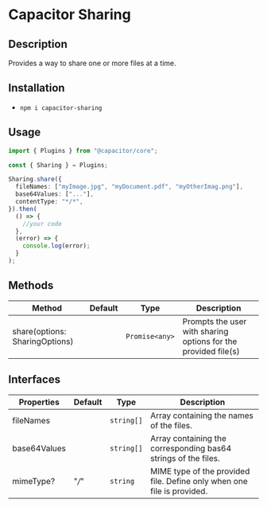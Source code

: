 # Capacitor Sharing

## Description

Provides a way to share one or more files at a time.

## Installation

- `npm i capacitor-sharing`

## Usage

```ts
import { Plugins } from "@capacitor/core";

const { Sharing } = Plugins;

Sharing.share({
  fileNames: ["myImage.jpg", "myDocument.pdf", "myOtherImag.png"],
  base64Values: ["..."],
  contentType: "*/*",
}).then(
  () => {
    //your code
  },
  (error) => {
    console.log(error);
  }
);
```

## Methods

| Method                         | Default | Type           | Description                                                    |
| ------------------------------ | ------- | -------------- | -------------------------------------------------------------- |
| share(options: SharingOptions) |         | `Promise<any>` | Prompts the user with sharing options for the provided file(s) |

## Interfaces

| Properties   | Default | Type       | Description                                                            |
| ------------ | ------- | ---------- | ---------------------------------------------------------------------- |
| fileNames    |         | `string[]` | Array containing the names of the files.                               |
| base64Values |         | `string[]` | Array containing the corresponding bas64 strings of the files.         |
| mimeType?    | "_/_"   | `string`   | MIME type of the provided file. Define only when one file is provided. |
